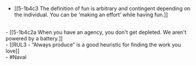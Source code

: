 - [[5-1b4c3 The definition of fun is arbitrary and contingent depending on the individual. You can be ‘making an effort’ while having fun.]]
<br>
- [[5-1b4c2a When you have an agency, you don't get depleted. We aren't powered by a battery.]]
<br>
- [[RUL3 - “Always produce” is a good heuristic for finding the work you love]]
<br>
- #Naval
